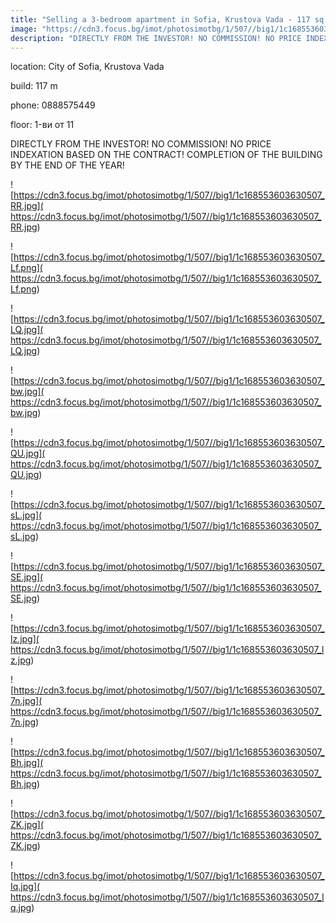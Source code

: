 ```yaml
---
title: "Selling a 3-bedroom apartment in Sofia, Krustova Vada - 117 sq.m / 228,000 EUR :: imot.bg Advertisement"
image: "https://cdn3.focus.bg/imot/photosimotbg/1/507//big1/1c168553603630507_Rw.jpg"
description: "DIRECTLY FROM THE INVESTOR! NO COMMISSION! NO PRICE INDEXATION BASED ON THE CONTRACT! COMPLETION OF THE BUILDING BY THE END OF THE YEAR!"
---
```


location: City of Sofia, Krustova Vada

build: 117 m

phone: 0888575449

floor: 1-ви от 11

DIRECTLY FROM THE INVESTOR! NO COMMISSION! NO PRICE INDEXATION BASED ON THE CONTRACT! COMPLETION OF THE BUILDING BY THE END OF THE YEAR!


![https://cdn3.focus.bg/imot/photosimotbg/1/507//big1/1c168553603630507_RR.jpg]( https://cdn3.focus.bg/imot/photosimotbg/1/507//big1/1c168553603630507_RR.jpg)


![https://cdn3.focus.bg/imot/photosimotbg/1/507//big1/1c168553603630507_Lf.png]( https://cdn3.focus.bg/imot/photosimotbg/1/507//big1/1c168553603630507_Lf.png)


![https://cdn3.focus.bg/imot/photosimotbg/1/507//big1/1c168553603630507_LQ.jpg]( https://cdn3.focus.bg/imot/photosimotbg/1/507//big1/1c168553603630507_LQ.jpg)


![https://cdn3.focus.bg/imot/photosimotbg/1/507//big1/1c168553603630507_bw.jpg]( https://cdn3.focus.bg/imot/photosimotbg/1/507//big1/1c168553603630507_bw.jpg)


![https://cdn3.focus.bg/imot/photosimotbg/1/507//big1/1c168553603630507_QU.jpg]( https://cdn3.focus.bg/imot/photosimotbg/1/507//big1/1c168553603630507_QU.jpg)


![https://cdn3.focus.bg/imot/photosimotbg/1/507//big1/1c168553603630507_sL.jpg]( https://cdn3.focus.bg/imot/photosimotbg/1/507//big1/1c168553603630507_sL.jpg)


![https://cdn3.focus.bg/imot/photosimotbg/1/507//big1/1c168553603630507_SE.jpg]( https://cdn3.focus.bg/imot/photosimotbg/1/507//big1/1c168553603630507_SE.jpg)


![https://cdn3.focus.bg/imot/photosimotbg/1/507//big1/1c168553603630507_lz.jpg]( https://cdn3.focus.bg/imot/photosimotbg/1/507//big1/1c168553603630507_lz.jpg)


![https://cdn3.focus.bg/imot/photosimotbg/1/507//big1/1c168553603630507_7n.jpg]( https://cdn3.focus.bg/imot/photosimotbg/1/507//big1/1c168553603630507_7n.jpg)


![https://cdn3.focus.bg/imot/photosimotbg/1/507//big1/1c168553603630507_Bh.jpg]( https://cdn3.focus.bg/imot/photosimotbg/1/507//big1/1c168553603630507_Bh.jpg)


![https://cdn3.focus.bg/imot/photosimotbg/1/507//big1/1c168553603630507_ZK.jpg]( https://cdn3.focus.bg/imot/photosimotbg/1/507//big1/1c168553603630507_ZK.jpg)


![https://cdn3.focus.bg/imot/photosimotbg/1/507//big1/1c168553603630507_Iq.jpg]( https://cdn3.focus.bg/imot/photosimotbg/1/507//big1/1c168553603630507_Iq.jpg)


